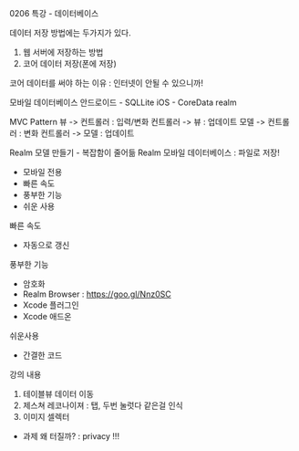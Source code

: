 0206 특강 - 데이터베이스

데이터 저장 방법에는 두가지가 있다.
1. 웹 서버에 저장하는 방법
2. 코어 데이터 저장(폰에 저장)

코어 데이터를 써야 하는 이유 : 인터넷이 안될 수 있으니까!

모바일 데이터베이스
안드로이드 - SQLLite
iOS - CoreData
realm

MVC Pattern
뷰 -> 컨트롤러 : 입력/변화
컨트롤러 -> 뷰 : 업데이트
모델 -> 컨트롤러 : 변화
컨트롤러 -> 모델 : 업데이트

Realm 모델 만들기 - 복잡함이 줄어듦
Realm 모바일 데이터베이스 : 파일로 저장!
- 모바일 전용
- 빠른 속도
- 풍부한 기능 
- 쉬운 사용

빠른 속도
- 자동으로 갱신

풍부한 기능
- 암호화
- Realm Browser : https://goo.gl/Nnz0SC
- Xcode 플러그인
- Xcode 애드온

쉬운사용
- 간결한 코드

강의 내용
1. 테이블뷰 데이터 이동
2. 제스쳐 레코나이져 : 탭, 두번 눌럿다 같은걸 인식
3. 이미지 셀렉터
- 과제 왜 터질까? : privacy !!!

